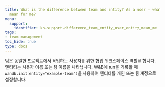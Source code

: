 ```yaml
---
title: What is the difference between team and entity? As a user - what does entity
  mean for me?
menu:
  support:
    identifier: ko-support-difference_team_entity_user_entity_mean_me
tags:
- team management
toc_hide: true
type: docs
---
```


팀은 동일한 프로젝트에서 작업하는 사용자를 위한 협업 워크스페이스 역할을 합니다. 엔티티는 사용자 이름 또는 팀 이름을 나타냅니다. W&B에 run을 기록할 때 `wandb.init(entity="example-team")`을 사용하여 엔티티를 개인 또는 팀 계정으로 설정합니다.
